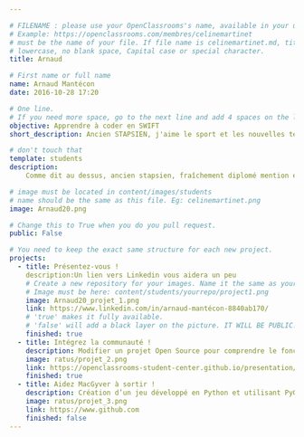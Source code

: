 ```yaml
---

# FILENAME : please use your OpenClassrooms's name, available in your url.
# Example: https://openclassrooms.com/membres/celinemartinet
# must be the name of your file. If file name is celinemartinet.md, title is celinemartinet.
# lowercase, no blank space, Capital case or special character.
title: Arnaud

# First name or full name
name: Arnaud Mantécon
date: 2016-10-28 17:20

# One line.
# If you need more space, go to the next line and add 4 spaces on the left, as in 'description'.
objective: Apprendre à coder en SWIFT
short_description: Ancien STAPSIEN, j'aime le sport et les nouvelles technologies

# don't touch that
template: students
description:
    Comme dit au dessus, ancien stapsien, fraîchement diplomé mention entrainement sportif. J'apprends à coder en SWIFT pour développer des applications sur IOS, rien de transcendant en somme.

# image must be located in content/images/students
# name should be the same as this file. Eg: celinemartinet.png
image: Arnaud20.png

# Change this to True when you do you pull request.
public: False

# You need to keep the exact same structure for each new project.
projects:
  - title: Présentez-vous !
    description:Un lien vers Linkedin vous aidera un peu
    # Create a new repository for your images. Name it the same as your nickname and profile picture.
    # Image must be here: content/students/yourrepo/project1.png
    image: Arnaud20_projet_1.png
    link: https://www.linkedin.com/in/arnaud-mantécon-8840ab170/
    # 'true' makes it fully available.
    # 'false' will add a black layer on the picture. IT WILL BE PUBLIC!
    finished: true
  - title: Intégrez la communauté !
    description: Modifier un projet Open Source pour comprendre le fonctionnement de Git, de Github et des pull requests. 
    image: ratus/projet_2.png
    link: https://openclassrooms-student-center.github.io/presentation/students/ratus.html
    finished: true
  - title: Aidez MacGyver à sortir !
    description: Création d’un jeu développé en Python et utilisant PyGame.
    image: ratus/projet_3.png
    link: https://www.github.com
    finished: false
---
```


